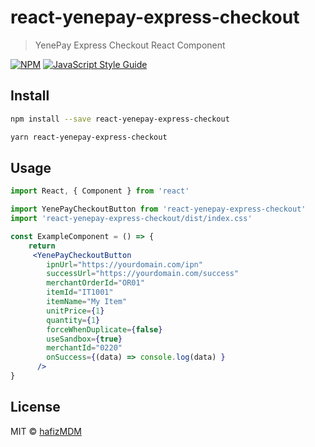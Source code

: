 # react-yenepay-express-checkout

> YenePay Express Checkout React Component

[![NPM](https://img.shields.io/npm/v/react-yenepay-express-checkout.svg)](https://www.npmjs.com/package/react-yenepay-express-checkout) [![JavaScript Style Guide](https://img.shields.io/badge/code_style-standard-brightgreen.svg)](https://standardjs.com)

## Install

```bash
npm install --save react-yenepay-express-checkout
```
```bash
yarn react-yenepay-express-checkout
```
## Usage

```jsx
import React, { Component } from 'react'

import YenePayCheckoutButton from 'react-yenepay-express-checkout'
import 'react-yenepay-express-checkout/dist/index.css'

const ExampleComponent = () => {
    return 
     <YenePayCheckoutButton
        ipnUrl="https://yourdomain.com/ipn"
        successUrl="https://yourdomain.com/success"
        merchantOrderId="OR01"
        itemId="IT1001"
        itemName="My Item"
        unitPrice={1}
        quantity={1}
        forceWhenDuplicate={false}
        useSandbox={true}
        merchantId="0220"
        onSuccess={(data) => console.log(data) }
      />
}
```

## License

MIT © [hafizMDM](https://github.com/hafizMDM)
